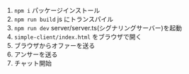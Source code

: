 1. `npm i` パッケージインストール
2. `npm run build` js にトランスパイル
3. `npm run dev` server/server.ts(シグナリングサーバー)を起動
4. `simple-client/index.html` をブラウザで開く
5. ブラウザからオファーを送る
6. アンサーを送る
7. チャット開始
